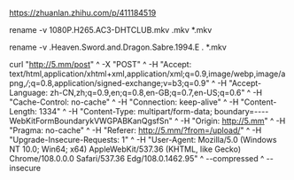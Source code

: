 https://zhuanlan.zhihu.com/p/411184519


rename -v 1080P.H265.AC3-DHTCLUB.mkv .mkv  *.mkv

rename -v .Heaven.Sword.and.Dragon.Sabre.1994.E . *.mkv

 
 
 curl "http://5.mm/post" ^
  -X "POST" ^
  -H "Accept: text/html,application/xhtml+xml,application/xml;q=0.9,image/webp,image/apng,*/*;q=0.8,application/signed-exchange;v=b3;q=0.9" ^
  -H "Accept-Language: zh-CN,zh;q=0.9,en;q=0.8,en-GB;q=0.7,en-US;q=0.6" ^
  -H "Cache-Control: no-cache" ^
  -H "Connection: keep-alive" ^
  -H "Content-Length: 1334" ^
  -H "Content-Type: multipart/form-data; boundary=----WebKitFormBoundarykVWGPABKanQgsfSn" ^
  -H "Origin: http://5.mm" ^
  -H "Pragma: no-cache" ^
  -H "Referer: http://5.mm/?from=/upload/" ^
  -H "Upgrade-Insecure-Requests: 1" ^
  -H "User-Agent: Mozilla/5.0 (Windows NT 10.0; Win64; x64) AppleWebKit/537.36 (KHTML, like Gecko) Chrome/108.0.0.0 Safari/537.36 Edg/108.0.1462.95" ^
  --compressed ^
  --insecure